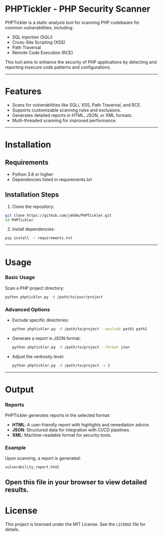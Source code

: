 # PHPTickler - PHP Security Scanner

PHPTickler is a static analysis tool for scanning PHP codebases for common vulnerabilities, including:

- SQL Injection (SQLi)
- Cross-Site Scripting (XSS)
- Path Traversal
- Remote Code Execution (RCE)

This tool aims to enhance the security of PHP applications by detecting and reporting insecure code patterns and configurations.

---

# Features

- Scans for vulnerabilities like SQLi, XSS, Path Traversal, and RCE.
- Supports customizable scanning rules and exclusions.
- Generates detailed reports in HTML, JSON, or XML formats.
- Multi-threaded scanning for improved performance.
---

# Installation
## Requirements

- Python 3.8 or higher
- Dependencies listed in requirements.txt

## Installation Steps

1. Clone the repository:

```bash
git clone https://github.com/j4k0m/PHPTickler.git
cd PHPTickler
```

2. Install dependencies:

```bash
pip install -r requirements.txt
```

---

# Usage

### Basic Usage
Scan a PHP project directory:
```bash
python phptickler.py -d /path/to/your/project
```

### Advanced Options
- Exclude specific directories:
  ```bash
  python phptickler.py -d /path/to/project --exclude path1 path2
  ```
- Generate a report in JSON format:
  ```bash
  python phptickler.py -d /path/to/project --format json
  ```
- Adjust the verbosity level:
  ```bash
  python phptickler.py -d /path/to/project -v 2
  ```

---

# Output

### Reports
PHPTickler generates reports in the selected format:
- **HTML**: A user-friendly report with highlights and remediation advice.
- **JSON**: Structured data for integration with CI/CD pipelines.
- **XML**: Machine-readable format for security tools.

### Example
Upon scanning, a report is generated:
```
vulnerability_report.html
```
Open this file in your browser to view detailed results.
---

# License

This project is licensed under the MIT License. See the `LICENSE` file for details.
